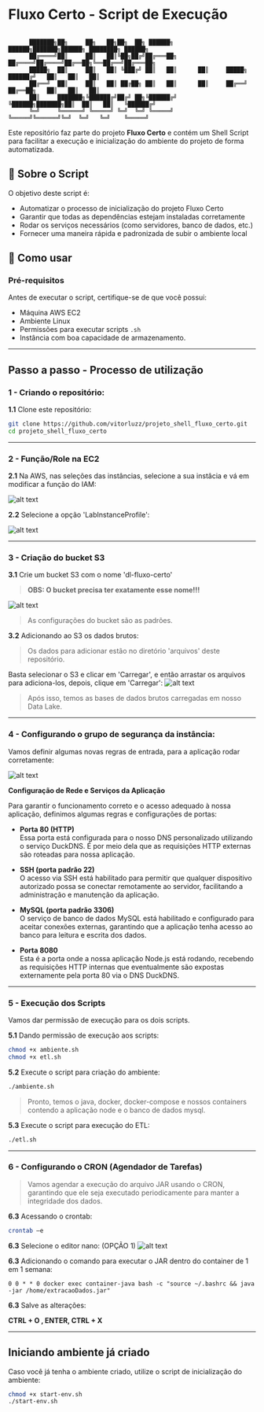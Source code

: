 # Fluxo Certo - Script de Execução

```                                                                                

      ███████╗██╗     ██╗   ██╗██╗  ██╗ ██████╗        ██████╗███████╗██████╗ ████████╗ ██████╗
      ██╔════╝██║     ██║   ██║╚██╗██╔╝██╔═══██╗      ██╔════╝██╔════╝██╔══██╗╚══██╔══╝██╔═══██╗
      █████╗  ██║     ██║   ██║ ╚███╔╝ ██║   ██║      ██║     █████╗  ██████╔╝   ██║   ██║   ██║
      ██╔══╝  ██║     ██║   ██║ ██╔██╗ ██║   ██║      ██║     ██╔══╝  ██╔══██╗   ██║   ██║   ██║
      ██║     ███████╗╚██████╔╝██╔╝ ██╗╚██████╔╝      ╚██████╗███████╗██║  ██║   ██║   ╚██████╔╝
      ╚═╝     ╚══════╝ ╚═════╝ ╚═╝  ╚═╝ ╚═════╝        ╚═════╝╚══════╝╚═╝  ╚═╝   ╚═╝    ╚═════╝

```

Este repositório faz parte do projeto **Fluxo Certo** e contém um Shell Script para facilitar a execução e inicialização do ambiente do projeto de forma automatizada.

## 📜 Sobre o Script

O objetivo deste script é:

- Automatizar o processo de inicialização do projeto Fluxo Certo
- Garantir que todas as dependências estejam instaladas corretamente
- Rodar os serviços necessários (como servidores, banco de dados, etc.)
- Fornecer uma maneira rápida e padronizada de subir o ambiente local

## 🚀 Como usar

### Pré-requisitos

Antes de executar o script, certifique-se de que você possui:

- Máquina AWS EC2
- Ambiente Linux
- Permissões para executar scripts `.sh`
- Instância com boa capacidade de armazenamento.

---

## Passo a passo - Processo de utilização

### 1 - Criando o repositório:

**1.1** Clone este repositório:
   ```bash
   git clone https://github.com/vitorluzz/projeto_shell_fluxo_certo.git
   cd projeto_shell_fluxo_certo
   ```
   
---
### 2 - Função/Role na EC2

**2.1** Na AWS, nas seleções das instâncias, selecione a sua instâcia e vá em modificar a função do IAM:

![alt text](./assets/step1.png)

**2.2** Selecione a opção 'LabInstanceProfile':

![alt text](./assets/step2.png)

---

### 3 - Criação do bucket S3

**3.1** Crie um bucket S3 com o nome 'dl-fluxo-certo'
> **OBS: O bucket precisa ter exatamente esse nome!!!**

![alt text](./assets/step.png)

> As configurações do bucket são as padrões.

**3.2** Adicionando ao S3 os dados brutos:
> Os dados para adicionar estão no diretório 'arquivos' deste repositório.

Basta selecionar o S3 e clicar em 'Carregar', e então arrastar os arquivos para adiciona-los, depois, clique em 'Carregar':
![alt text](./assets/s3.png)

> Após isso, temos as bases de dados brutos carregadas em nosso Data Lake.

---

### 4 - Configurando o grupo de segurança da instância:

Vamos definir algumas novas regras de entrada, para a aplicação rodar corretamente:

![alt text](./assets/image-1.png)

**Configuração de Rede e Serviços da Aplicação**

Para garantir o funcionamento correto e o acesso adequado à nossa aplicação, definimos algumas regras e configurações de portas:

- **Porta 80 (HTTP)**  
  Essa porta está configurada para o nosso DNS personalizado utilizando o serviço DuckDNS. É por meio dela que as requisições HTTP externas são roteadas para nossa aplicação.

- **SSH (porta padrão 22)**  
  O acesso via SSH está habilitado para permitir que qualquer dispositivo autorizado possa se conectar remotamente ao servidor, facilitando a administração e manutenção da aplicação.

- **MySQL (porta padrão 3306)**  
  O serviço de banco de dados MySQL está habilitado e configurado para aceitar conexões externas, garantindo que a aplicação tenha acesso ao banco para leitura e escrita dos dados.

- **Porta 8080**  
  Esta é a porta onde a nossa aplicação Node.js está rodando, recebendo as requisições HTTP internas que eventualmente são expostas externamente pela porta 80 via o DNS DuckDNS.

---

### 5 - Execução dos Scripts

Vamos dar permissão de execução para os dois scripts.

**5.1** Dando permissão de execução aos scripts:
```bash
chmod +x ambiente.sh
chmod +x etl.sh
```

**5.2** Execute o script para criação do ambiente:
```bash
./ambiente.sh
```
> Pronto, temos o java, docker, docker-compose e nossos containers contendo a aplicação node e o banco de dados mysql.


**5.3** Execute o script para execução do ETL:
```bash
./etl.sh
```

---

### 6 - Configurando o CRON (Agendador de Tarefas)

>Vamos agendar a execução do arquivo JAR usando o CRON, garantindo que ele seja executado periodicamente para manter a integridade dos dados.

**6.3** Acessando o crontab:
```bash
crontab –e
```

**6.3** Selecione o editor nano: (OPÇÃO 1)
![alt text](./assets/image-cron.png)


**6.3** Adicionando o comando para executar o JAR dentro do container de 1 em 1 semana:
```
0 0 * * 0 docker exec container-java bash -c "source ~/.bashrc && java -jar /home/extracaoDados.jar"
```

**6.3** Salve as alterações:

**CTRL + O , ENTER, CTRL + X**

---

## Iniciando ambiente já criado

Caso você já tenha o ambiente criado, utilize o script de inicialização do ambiente:
```bash
chmod +x start-env.sh
./start-env.sh
```




